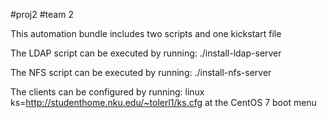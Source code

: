 #proj2
#team 2

This automation bundle includes two scripts and one kickstart file

The LDAP script can be executed by running: ./install-ldap-server

The NFS script can be executed by running: ./install-nfs-server

The clients can be configured by running: linux ks=http://studenthome.nku.edu/~tolerl1/ks.cfg at the CentOS 7 boot menu
